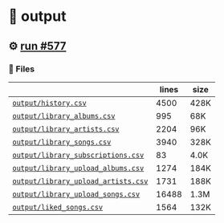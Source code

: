 # 📝  output 

## ⚙️ [run #577](https://github.com/jwenerd/ytm-dl/actions/runs/8148780949)

### 📁 Files

|                                                                         |lines|size|
|-------------------------------------------------------------------------|-----|----|
|[`output/history.csv` ](output/history.csv)                              |4500 |428K|
|[`output/library_albums.csv` ](output/library_albums.csv)                |995  |68K |
|[`output/library_artists.csv` ](output/library_artists.csv)              |2204 |96K |
|[`output/library_songs.csv` ](output/library_songs.csv)                  |3940 |328K|
|[`output/library_subscriptions.csv` ](output/library_subscriptions.csv)  |83   |4.0K|
|[`output/library_upload_albums.csv` ](output/library_upload_albums.csv)  |1274 |184K|
|[`output/library_upload_artists.csv` ](output/library_upload_artists.csv)|1731 |188K|
|[`output/library_upload_songs.csv` ](output/library_upload_songs.csv)    |16488|1.3M|
|[`output/liked_songs.csv` ](output/liked_songs.csv)                      |1564 |132K|